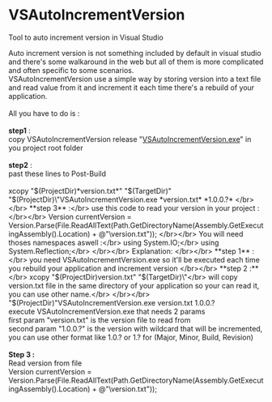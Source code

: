 # VSAutoIncrementVersion

Tool to auto increment version in Visual Studio

Auto increment version is not something included by default in visual studio and there's some walkaround in the web but all of them is more complicated and often specific to some scenarios.</br>
VSAutoIncrementVersion use a simple way by storing version into a text file and read value from it and increment it each time there's a rebuild of your application.
</br></br>
All you have to do is :
</br></br>
**step1** :</br>
copy VSAutoIncrementVersion release "[VSAutoIncrementVersion.exe](https://github.com/melharfi/VSAutoIncrementVersion/releases/latest)" in you project root folder
</br></br>
**step2** :</br>
past these lines to Post-Build
</br></br>
xcopy "$(ProjectDir)*version.txt*" "$(TargetDir)\"
"$(ProjectDir)\"VSAutoIncrementVersion.exe *version.txt* *1.0.0.?*
</br></br>
**step 3** :</br>
use this code to read your version in your project :
</br></br>
Version currentVersion = Version.Parse(File.ReadAllText(Path.GetDirectoryName(Assembly.GetExecutingAssembly().Location) + @"\version.txt"));
</br></br>
You will need thoses namespaces aswell :</br>
using System.IO;</br>
using System.Reflection;</br>
</br></br>
Explanation:
</br></br>
**step 1** :</br>
you need VSAutoIncrementVersion.exe so it'll be executed each time you rebuild your application and increment version
</br></br>
**step 2 :**</br>
xcopy "$(ProjectDir)version.txt" "$(TargetDir)\"</br>
will copy version.txt file in the same directory of your application so your can read it, you can use other name.</br>
</br></br>
"$(ProjectDir)\"VSAutoIncrementVersion.exe version.txt 1.0.0.?</br>
execute VSAutoIncrementVersion.exe that needs 2 params</br>
first param "version.txt" is the version file to read from</br>
second param "1.0.0.?" is the version with wildcard that will be incremented, you can use other format like 1.0.? or 1.? for (Major, Minor, Build, Revision)
</br></br>
**Step 3 :**</br>
Read version from file</br>
Version currentVersion = Version.Parse(File.ReadAllText(Path.GetDirectoryName(Assembly.GetExecutingAssembly().Location) + @"\version.txt"));
